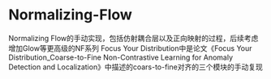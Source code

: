# Normalizing-Flow
Normalizing Flow的手动实现，包括仿射耦合层以及正向映射的过程，后续考虑增加Glow等更高级的NF系列
Focus Your Distribution中是论文《Focus Your Distribution_Coarse-to-Fine Non-Contrastive Learning for Anomaly Detection and Localization》中描述的coars-to-fine对齐的三个模块的手动复现
